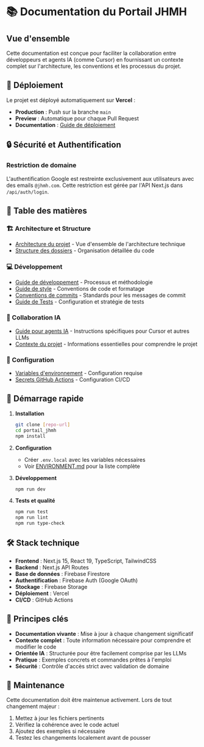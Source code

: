 # 📚 Documentation du Portail JHMH

## Vue d'ensemble

Cette documentation est conçue pour faciliter la collaboration entre
développeurs et agents IA (comme Cursor) en fournissant un contexte complet sur
l'architecture, les conventions et les processus du projet.

## 🚀 Déploiement

Le projet est déployé automatiquement sur **Vercel** :

- **Production** : Push sur la branche `main`
- **Preview** : Automatique pour chaque Pull Request
- **Documentation** : [Guide de déploiement](./DEPLOYMENT.md)

## 🔒 Sécurité et Authentification

### Restriction de domaine

L'authentification Google est restreinte exclusivement aux utilisateurs avec des
emails `@jhmh.com`. Cette restriction est gérée par l'API Next.js dans
`/api/auth/login`.

## 📖 Table des matières

### 🏗️ Architecture et Structure

- [Architecture du projet](./docs/ARCHITECTURE.md) - Vue d'ensemble de
  l'architecture technique
- [Structure des dossiers](./docs/FOLDER_STRUCTURE.md) - Organisation détaillée
  du code

### 💻 Développement

- [Guide de développement](./docs/DEVELOPMENT.md) - Processus et méthodologie
- [Guide de style](./docs/STYLE_GUIDE.md) - Conventions de code et formatage
- [Conventions de commits](./docs/COMMITS.md) - Standards pour les messages de
  commit
- [Guide de Tests](./docs/TESTING_SETUP.md) - Configuration et stratégie de
  tests

### 🤖 Collaboration IA

- [Guide pour agents IA](./docs/AI_AGENT_GUIDE.md) - Instructions spécifiques
  pour Cursor et autres LLMs
- [Contexte du projet](./docs/PROJECT_CONTEXT.md) - Informations essentielles
  pour comprendre le projet

### 🔧 Configuration

- [Variables d'environnement](./docs/ENVIRONMENT.md) - Configuration requise
- [Secrets GitHub Actions](./docs/GITHUB_SECRETS_CONFIG.md) - Configuration
  CI/CD

## 🚀 Démarrage rapide

1. **Installation**

   ```bash
   git clone [repo-url]
   cd portail_jhmh
   npm install
   ```

2. **Configuration**
   - Créer `.env.local` avec les variables nécessaires
   - Voir [ENVIRONMENT.md](./docs/ENVIRONMENT.md) pour la liste complète

3. **Développement**

   ```bash
   npm run dev
   ```

4. **Tests et qualité**
   ```bash
   npm run test
   npm run lint
   npm run type-check
   ```

## 🛠️ Stack technique

- **Frontend** : Next.js 15, React 19, TypeScript, TailwindCSS
- **Backend** : Next.js API Routes
- **Base de données** : Firebase Firestore
- **Authentification** : Firebase Auth (Google OAuth)
- **Stockage** : Firebase Storage
- **Déploiement** : Vercel
- **CI/CD** : GitHub Actions

## 📌 Principes clés

- **Documentation vivante** : Mise à jour à chaque changement significatif
- **Contexte complet** : Toute information nécessaire pour comprendre et
  modifier le code
- **Orientée IA** : Structurée pour être facilement comprise par les LLMs
- **Pratique** : Exemples concrets et commandes prêtes à l'emploi
- **Sécurité** : Contrôle d'accès strict avec validation de domaine

## 🔄 Maintenance

Cette documentation doit être maintenue activement. Lors de tout changement
majeur :

1. Mettez à jour les fichiers pertinents
2. Vérifiez la cohérence avec le code actuel
3. Ajoutez des exemples si nécessaire
4. Testez les changements localement avant de pousser
